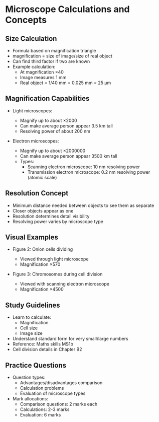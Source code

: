 # Microscope Calculations and Concepts

## Size Calculation
* Formula based on magnification triangle
* magnification = size of image/size of real object
* Can find third factor if two are known
* Example calculation:
  - At magnification ×40
  - Image measures 1 mm
  - Real object = 1/40 mm = 0.025 mm = 25 μm

## Magnification Capabilities
* Light microscopes:
  - Magnify up to about ×2000
  - Can make average person appear 3.5 km tall
  - Resolving power of about 200 nm

* Electron microscopes:
  - Magnify up to about ×2000000
  - Can make average person appear 3500 km tall
  - Types:
    * Scanning electron microscope: 10 nm resolving power
    * Transmission electron microscope: 0.2 nm resolving power (atomic scale)

## Resolution Concept
* Minimum distance needed between objects to see them as separate
* Closer objects appear as one
* Resolution determines detail visibility
* Resolving power varies by microscope type

## Visual Examples
* Figure 2: Onion cells dividing
  - Viewed through light microscope
  - Magnification ×570

* Figure 3: Chromosomes during cell division
  - Viewed with scanning electron microscope
  - Magnification ×4500

## Study Guidelines
* Learn to calculate:
  - Magnification
  - Cell size
  - Image size
* Understand standard form for very small/large numbers
* Reference: Maths skills MS1b
* Cell division details in Chapter B2

## Practice Questions
* Question types:
  - Advantages/disadvantages comparison
  - Calculation problems
  - Evaluation of microscope types
* Mark allocations:
  - Comparison questions: 2 marks each
  - Calculations: 2-3 marks
  - Evaluation: 6 marks